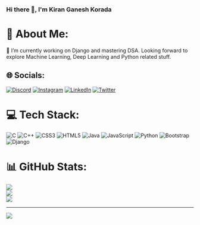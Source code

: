 ### Hi there 👋, I'm Kiran Ganesh Korada
# 💫 About Me:
🌱 I’m currently working on Django and mastering DSA. Looking forward to explore Machine Learning, Deep Learning and Python related stuff.


## 🌐 Socials:
[![Discord](https://img.shields.io/badge/Discord-%237289DA.svg?logo=discord&logoColor=white)](https://discord.gg/KiranGanesh#1032) [![Instagram](https://img.shields.io/badge/Instagram-%23E4405F.svg?logo=Instagram&logoColor=white)](https://instagram.com/kiran_ganesh_korada) [![LinkedIn](https://img.shields.io/badge/LinkedIn-%230077B5.svg?logo=linkedin&logoColor=white)](https://linkedin.com/in/kiran-ganesh-korada-307408260) [![Twitter](https://img.shields.io/badge/Twitter-%231DA1F2.svg?logo=Twitter&logoColor=white)](https://twitter.com/KiranGanesh2004) 

# 💻 Tech Stack:
![C](https://img.shields.io/badge/c-%2300599C.svg?style=flat&logo=c&logoColor=white) ![C++](https://img.shields.io/badge/c++-%2300599C.svg?style=flat&logo=c%2B%2B&logoColor=white) ![CSS3](https://img.shields.io/badge/css3-%231572B6.svg?style=flat&logo=css3&logoColor=white) ![HTML5](https://img.shields.io/badge/html5-%23E34F26.svg?style=flat&logo=html5&logoColor=white) ![Java](https://img.shields.io/badge/java-%23ED8B00.svg?style=flat&logo=java&logoColor=white) ![JavaScript](https://img.shields.io/badge/javascript-%23323330.svg?style=flat&logo=javascript&logoColor=%23F7DF1E) ![Python](https://img.shields.io/badge/python-3670A0?style=flat&logo=python&logoColor=ffdd54) ![Bootstrap](https://img.shields.io/badge/bootstrap-%23563D7C.svg?style=flat&logo=bootstrap&logoColor=white) ![Django](https://img.shields.io/badge/django-%23092E20.svg?style=flat&logo=django&logoColor=white)
# 📊 GitHub Stats:
![](https://github-readme-stats.vercel.app/api?username=KiranGaneshKorada&theme=default&hide_border=false&include_all_commits=true&count_private=true)<br/>
![](https://github-readme-streak-stats.herokuapp.com/?user=KiranGaneshKorada&theme=default&hide_border=false)<br/>
![](https://github-readme-stats.vercel.app/api/top-langs/?username=KiranGaneshKorada&theme=default&hide_border=false&include_all_commits=true&count_private=true&layout=compact)

---
[![](https://visitcount.itsvg.in/api?id=KiranGaneshKorada&icon=0&color=0)](https://visitcount.itsvg.in)

<!-- Proudly created with GPRM ( https://gprm.itsvg.in ) -->
